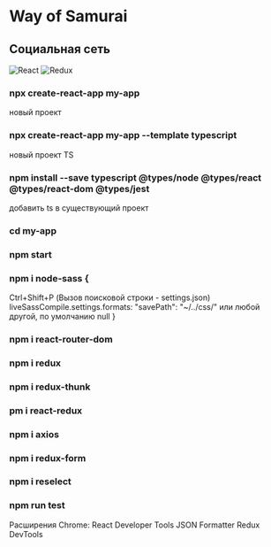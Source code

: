 # Way of Samurai

## Социальная сеть
![React](https://img.shields.io/badge/react-%2320232a.svg?style=for-the-badge&logo=react&logoColor=%2361DAFB)
![Redux](https://img.shields.io/badge/redux-%23593d88.svg?style=for-the-badge&logo=redux&logoColor=white)

### npx create-react-app my-app
новый проект

### npx create-react-app my-app --template typescript 
новый проект TS

### npm install --save typescript @types/node @types/react @types/react-dom @types/jest 
добавить ts в существующий проект

### cd my-app
### npm start

### npm i node-sass {
Ctrl+Shift+P (Вызов поисковой строки - settings.json)
liveSassCompile.settings.formats:
"savePath": "~/../css/" или любой другой, по умолчанию null
}

### npm i react-router-dom
### npm i redux
### npm i redux-thunk
### pm i react-redux
### npm i axios
### npm i redux-form
### npm i reselect
### npm run test


Расширения Chrome:
React Developer Tools
JSON Formatter
Redux DevTools
